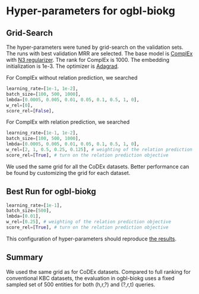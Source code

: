 # Hyper-parameters for ogbl-biokg
## Grid-Search
The hyper-parameters were tuned by grid-search on the validation sets. The runs with best validation MRR are selected. The base model is [ComplEx](https://www.jmlr.org/papers/volume18/16-563/16-563.pdf) with [N3 regularizer](https://arxiv.org/pdf/1806.07297.pdf). The rank for ComplEx is 1000. The embedding initialization is 1e-3. The optimizer is [Adagrad](https://pytorch.org/docs/stable/generated/torch.optim.Adagrad.html).

For ComplEx without relation prediction, we searched
```python
learning_rate=[1e-1, 1e-2],
batch_size=[100, 500, 1000],
lmbda=[0.0005, 0.005, 0.01, 0.05, 0.1, 0.5, 1, 0],
w_rel=[0],
score_rel=[False], 
```

For ComplEx with relation prediction, we searched
```python
learning_rate=[1e-1, 1e-2],
batch_size=[100, 500, 1000],
lmbda=[0.0005, 0.005, 0.01, 0.05, 0.1, 0.5, 1, 0],
w_rel=[2, 1, 0.5, 0.25, 0.125], # weighting of the relation prediction objective
score_rel=[True], # turn on the relation prediction objective
```
We used the same grid for all the CoDEx datasets. Better performance can be found by customizing the grid for each dataset.

## Best Run for ogbl-biokg
```python
learning_rate=[1e-1],
batch_size=[500],
lmbda=[0.01],
w_rel=[0.25], # weighting of the relation prediction objective
score_rel=[True], # turn on the relation prediction objective
```
This configuration of hyper-parameters should reproduce [the results](https://github.com/facebookresearch/ssl-relation-prediction#ogbl-biokg).

## Summary
We used the same grid as for CoDEx datasets. Compared to full ranking for conventional KBC datasets, the evaluation in ogbl-biokg uses a fixed sampled set of 500 entities for both (h,r,?) and (?,r,t) queries. 